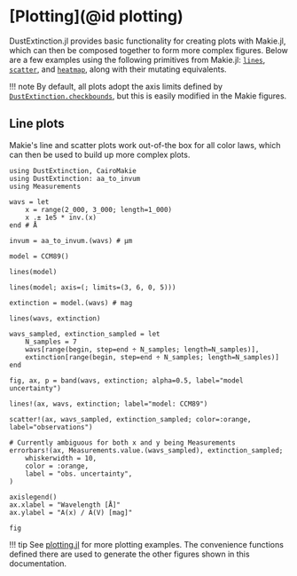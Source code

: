 # [Plotting](@id plotting)

DustExtinction.jl provides basic functionality for creating plots with Makie.jl, which can then be composed together to form more complex figures. Below are a few examples using the following primitives from Makie.jl: [`lines`](https://docs.makie.org/stable/reference/plots/lines), [`scatter`](https://docs.makie.org/stable/reference/plots/scatter), and [`heatmap`](https://docs.makie.org/stable/reference/plots/heatmap), along with their mutating equivalents.

!!! note
    By default, all plots adopt the axis limits defined by [`DustExtinction.checkbounds`](@ref), but this is easily modified in the Makie figures.

## Line plots
Makie's line and scatter plots work out-of-the box for all color laws, which can then be used to build up more complex plots.

```@example a
using DustExtinction, CairoMakie
using DustExtinction: aa_to_invum
using Measurements
```

```@example a
wavs = let
    x = range(2_000, 3_000; length=1_000)
    x .± 1e5 * inv.(x)
end # Å
```

```@example a
invum = aa_to_invum.(wavs) # μm
```

```@example a
model = CCM89()
```

```@example a
lines(model)
```

```@example a
lines(model; axis=(; limits=(3, 6, 0, 5)))
```

```@example a
extinction = model.(wavs) # mag
```

```@example a
lines(wavs, extinction)
```

```@example a
wavs_sampled, extinction_sampled = let
    N_samples = 7
    wavs[range(begin, step=end ÷ N_samples; length=N_samples)],
    extinction[range(begin, step=end ÷ N_samples; length=N_samples)]
end
```

```@example a
fig, ax, p = band(wavs, extinction; alpha=0.5, label="model uncertainty")

lines!(ax, wavs, extinction; label="model: CCM89")

scatter!(ax, wavs_sampled, extinction_sampled; color=:orange, label="observations")

# Currently ambiguous for both x and y being Measurements
errorbars!(ax, Measurements.value.(wavs_sampled), extinction_sampled;
    whiskerwidth = 10,
    color = :orange,
    label = "obs. uncertainty",
)

axislegend()
ax.xlabel = "Wavelength [Å]"
ax.ylabel = "A(x) / A(V) [mag]"

fig
```

!!! tip
    See [plotting.jl](https://github.com/JuliaAstro/DustExtinction.jl/blob/docs-makie/docs/src/plotting.jl) for more plotting examples. The convenience functions defined there are used to generate the other figures shown in this documentation.
